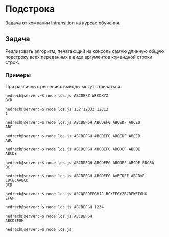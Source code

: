 # Подстрока
Задача от компании Intransition на курсах обучения.
## Задача
Реализовать алгоритм, печатающий на консоль самую длинную общую подстроку всех переданных в виде аргументов командной строки строк.
### Примеры
При различных решениях выводы могут отличаться.
```console
nedrech@server:~$ node lcs.js ABCDEFZ WBCDXYZ
BCD
```
```console
nedrech@server:~$ node lcs.js 132 12332 12312
1
```
```console
nedrech@server:~$ node lcs.js ABCDEFGH ABCDEFG ABCEDF ABCED
ABC
```
```console
nedrech@server:~$ node lcs.js ABCDEFGH ABCDEFG ABCEDF ABCED
ABC
```
```console
nedrech@server:~$ node lcs.js ABCDEFGH ABCDEFG ABCDEF ABCDE
ABCDE
```
```console
nedrech@server:~$ node lcs.js ABCDEFGH ABCDEFG ABCDEF ABCDE EDCBA
BC
```
```console
nedrech@server:~$ node lcs.js ABCDEFGH ABCDEFG AxBCDEF ABCDxE EDCBCAABCD
BCD
```
```console
nedrech@server:~$ node lcs.js ABCQEFDEFGHIJ BCXEFGYZBCDEWEFGHU
EFGH
```
```console
nedrech@server:~$ node lcs.js ABCDEFGH 1234

```
```console
nedrech@server:~$ node lcs.js ABCDEFGH
ABCDEFGH
```
```console
nedrech@server:~$ node lcs.js

```